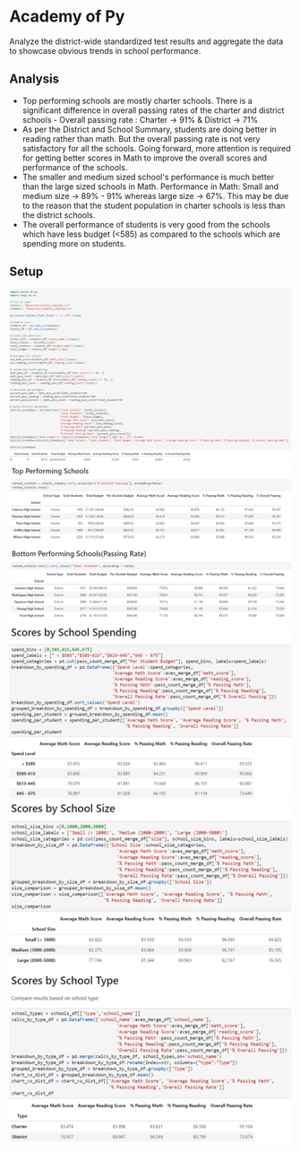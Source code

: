# Academy of Py
Analyze the district-wide standardized test results and aggregate the data to showcase obvious trends in school performance.
## Analysis
- Top performing schools are mostly charter schools. There is a significant difference in overall passing rates of the charter and district schools - Overall passing rate : Charter -> 91% & District -> 71%
- As per the District and School Summary, students are doing better in reading rather than math. But the overall passing rate is not very satisfactory for all the schools. Going forward, more attention is required for getting better scores in Math to improve the overall scores and performance of the schools.
- The smaller and medium sized school's performance is much better than the large sized schools in Math. Performance in Math: Small and medium size -> 89% - 91% whereas large size -> 67%. This may be due to the reason that the student population in charter schools is less than the district schools.
- The overall performance of students is very good from the schools which have less budget (<585) as compared to the schools which are spending more on students.
## Setup
![Alt tag](https://github.com/PetraLee2019/Academy-of-Py/blob/master/Images/Setup.png?raw=true)
![Alt tag](https://github.com/PetraLee2019/Academy-of-Py/blob/master/Images/Top%20and%20Bottom%20Performing%20Schools.png?raw=true)
![Alt tag](https://github.com/PetraLee2019/Academy-of-Py/blob/master/Images/Scores%20by%20School%20Spending.png?raw=true)
![Alt tag](https://github.com/PetraLee2019/Academy-of-Py/blob/master/Images/Scores%20by%20School%20Size.png?raw=true)
![Alt tag](https://github.com/PetraLee2019/Academy-of-Py/blob/master/Images/Scores%20by%20School%20Type.png?raw=true)
